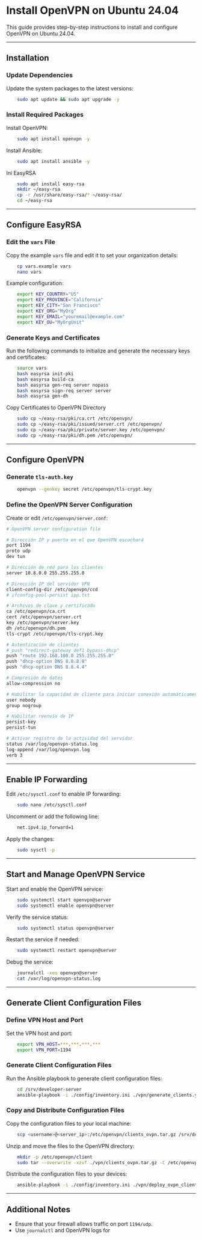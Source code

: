 # Install OpenVPN on Ubuntu 24.04

This guide provides step-by-step instructions to install and configure OpenVPN on Ubuntu 24.04.

---

## Installation

### Update Dependencies

Update the system packages to the latest versions:

```bash
    sudo apt update && sudo apt upgrade -y
```

### Install Required Packages

Install OpenVPN:

```bash
    sudo apt install openvpn -y
```

Install Ansible:

```bash
    sudo apt install ansible -y
```

Ini EasyRSA

```bash
    sudo apt install easy-rsa
    mkdir ~/easy-rsa
    cp -r /usr/share/easy-rsa/* ~/easy-rsa/
    cd ~/easy-rsa
```

---

## Configure EasyRSA

### Edit the `vars` File

Copy the example `vars` file and edit it to set your organization details:

```bash
    cp vars.example vars
    nano vars
```

Example configuration:

```bash
    export KEY_COUNTRY="US"
    export KEY_PROVINCE="California"
    export KEY_CITY="San Francisco"
    export KEY_ORG="MyOrg"
    export KEY_EMAIL="youremail@example.com"
    export KEY_OU="MyOrgUnit"
```

### Generate Keys and Certificates

Run the following commands to initialize and generate the necessary keys and certificates:

```bash
    source vars
    bash easyrsa init-pki
    bash easyrsa build-ca
    bash easyrsa gen-req server nopass
    bash easyrsa sign-req server server
    bash easyrsa gen-dh
```

Copy Certificates to OpenVPN Directory

``` bash
    sudo cp ~/easy-rsa/pki/ca.crt /etc/openvpn/
    sudo cp ~/easy-rsa/pki/issued/server.crt /etc/openvpn/
    sudo cp ~/easy-rsa/pki/private/server.key /etc/openvpn/
    sudo cp ~/easy-rsa/pki/dh.pem /etc/openvpn/
```

---

## Configure OpenVPN

### Generate `tls-auth.key`

```bash
    openvpn --genkey secret /etc/openvpn/tls-crypt.key
```

### Define the OpenVPN Server Configuration

Create or edit `/etc/openvpn/server.conf`:

```bash
# OpenVPN server configuration file

# Dirección IP y puerto en el que OpenVPN escuchará
port 1194
proto udp
dev tun

# Dirección de red para los clientes
server 10.8.0.0 255.255.255.0

# Dirección IP del servidor VPN
client-config-dir /etc/openvpn/ccd
# ifconfig-pool-persist ipp.txt

# Archivos de clave y certificado
ca /etc/openvpn/ca.crt
cert /etc/openvpn/server.crt
key /etc/openvpn/server.key
dh /etc/openvpn/dh.pem
tls-crypt /etc/openvpn/tls-crypt.key

# Autenticación de clientes
# push "redirect-gateway def1 bypass-dhcp"
push "route 192.168.100.0 255.255.255.0"
push "dhcp-option DNS 8.8.8.8"
push "dhcp-option DNS 8.8.4.4"

# Compresión de datos
allow-compression no

# Habilitar la capacidad de cliente para iniciar conexión automáticamente
user nobody
group nogroup

# Habilitar reenvío de IP
persist-key
persist-tun

# Activar registro de la actividad del servidor
status /var/log/openvpn-status.log
log-append /var/log/openvpn.log
verb 3
```

---

## Enable IP Forwarding

Edit `/etc/sysctl.conf` to enable IP forwarding:

```bash
    sudo nano /etc/sysctl.conf
```

Uncomment or add the following line:

```bash
    net.ipv4.ip_forward=1
```

Apply the changes:

```bash
    sudo sysctl -p
```

---

## Start and Manage OpenVPN Service

Start and enable the OpenVPN service:

```bash
    sudo systemctl start openvpn@server
    sudo systemctl enable openvpn@server
```

Verify the service status:

```bash
    sudo systemctl status openvpn@server
```

Restart the service if needed:

```bash
    sudo systemctl restart openvpn@server
```

Debug the service:

```bash
    journalctl -xeu openvpn@server
    cat /var/log/openvpn-status.log
```

---

## Generate Client Configuration Files

### Define VPN Host and Port

Set the VPN host and port:

```bash
    export VPN_HOST=***.***.***.***
    export VPN_PORT=1194
```

### Generate Client Configuration Files

Run the Ansible playbook to generate client configuration files:

```bash
    cd /srv/developer-server
    ansible-playbook -i ./config/inventory.ini ./vpn/generate_clients.yml
```

### Copy and Distribute Configuration Files

Copy the configuration files to your local machine:

```bash
    scp <username>@<server_ip>:/etc/openvpn/clients_ovpn.tar.gz /srv/developer-server/vpn
```

Unzip and move the files to the OpenVPN directory:

```bash
    mkdir -p /etc/openvpn/client
    sudo tar --overwrite -xzvf ./vpn/clients_ovpn.tar.gz -C /etc/openvpn/client
```

Distribute the configuration files to your devices:

```bash
    ansible-playbook -i ./config/inventory.ini ./vpn/deploy_ovpn_clients.yml --ask-become-pass
```

---

## Additional Notes

- Ensure that your firewall allows traffic on port `1194/udp`.
- Use `journalctl` and OpenVPN logs for